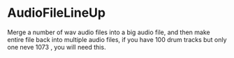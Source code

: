 AudioFileLineUp
===============

Merge a number of wav audio files into a big audio file, and then make entire file back into multiple audio files, if you have 100 drum tracks but only one neve 1073 , you will need this.
